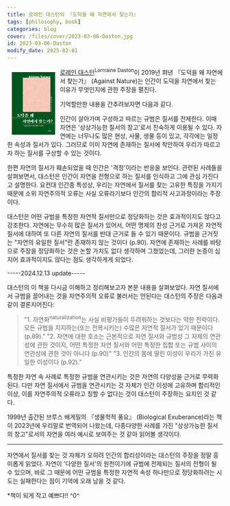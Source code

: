 ```yaml
---
title: 로레인 대스턴의 『도덕을 왜 자연에서 찾는가』
tags: [philosophy, book]
categories: blog
cover: /files/cover/2023-03-06-Daston.jpg
id: 2023-03-06-Daston
modify_date: 2025-02-01
---
```

<style>
img{
    float: left;
    margin: 0.8em;
}
    </style>

<p align="left">
  			<img src="/files/cover/2023-03-06-Daston.jpg" width="20%">
</p>

[로레인 대스턴](https://en.wikipedia.org/wiki/Lorraine_Daston)<sup>Lorrraine Daston</sup>이 2019년 펴낸 『도덕을 왜 자연에서 찾는가』 (Against Nature)는 인간이 도덕을 자연에서 찾는 이유가 무엇인지에 관한 주장을 펼친다. 
<!--more-->
기억할만한 내용을 간추려보자면 다음과 같다. 

인간이 살아가며 구성하고 따르는 규범은 질서를 전제한다. 이때 자연은 '상상가능한 질서의 창고'로서 친숙하게 이용될 수 있다. 자연에는 너무나도 많은 현상, 사물, 생물 등이 있고, 각각에는 일정한 속성과 질서가 있다. 그러므로 이미 자연에 존재하는 질서에 착안하여 우리가 따르고자 하는 질서를 구상할 수 있는 것이다.

한편 자연의 질서가 훼손되었을 때 인간은 '격정'이라는 반응을 보인다. 관련된 사례들을 살펴보면서, 대스턴은 인간이 자연을 전형으로 하는 질서를 인식하고 그에 관심 가진다고 설명한다. 요컨대 인간종 특성상, 우리는 자연에서 질서를 찾는 고유한 특징을 가지기 때문에 소위 자연주의적 오류는 사실 오류라기보다 인간의 합리적 사고과정이라는 주장이다.

대스턴은 어떤 규범을 특정한 자연적 질서만으로 정당화하는 것은 효과적이지도 않다고 강조한다. 자연에는 무수히 많은 질서가 있어서, 어떤 명제의 찬성 근거로 가져온 자연적 질서에 대하여 또 다른 자연의 질서를 반대 근거로 들 수 있기 때문이다. 규범을 근거짓는 "자연의 유일한 질서"란 존재하지 않는 것이다 (p.90).
자연에 존재하는 사례를 바탕으로 주장을 정당화하는 것은 논할 가치도 없다 생각하며 그쳤었는데,
 그러한 논증이 심지어 효과적이지도 않다는 점도 생각하게게 되었다.

-----2024.12.13 update-----

대스턴의 이 책을 다시금 이해하고 정리해보고자 본문 내용을 살펴보았다. 자연 질서에서 규범을 끌어내는 것을 자연주의적 오류로 불러서는 안된다는 대스턴의 주장은 다음과 같이 결론지어진다:
> "1. 자연화<sup>naturalization</sup>는 사실 비평가들이 두려워하는 것보다는 약한 전략이다. 모든 규범을 지지하는(또는 전복시키는) 수많은 자연적 질서가 있기 때문이다 (p.89)."
> "2. 자연에 대한 호소는 근본적으로 자연 질서와 규범성 그 자체의 연관성에 관한 것이지, 어떤 특정한 자연 질서와 어떤 특정한 집합 또는 규범 사이의 연관성에 관한 것이 아니다 (p.90)"
> "3. 인간의 몸에 딸린 이성이 우리가 가진 유일한 이성이다 (p.92)."

특정한 자연 속 사례로 특정한 규범을 연관시키는 것은 자연의 다양성을 근거로 무력화된다. 다만 자연 질서에서 규범을 연관시키는 것 자체가 인간 이성에 고유하며 합리적인 이상, 이를 자연주의적 오류라고 칭할 수 없다는 것이 대스턴이 주장하는 요지인 것 같다.

1999년 출간된 브루스 배게밀의 『생물학적 풍요』 (Biological Exuberance)라는 책이 2023년에 우리말로 번역되어 나왔는데, 다종다양한 사례를 가진 "상상가능한 질서의 창고"로서의 자연을 여러 예시로 보여주는 것 같아 읽어볼 생각이다.

-----

자연에서 질서를 찾는 것 자체가 오히려 인간의 합리성이라는 대스턴의 주장을 정말 흥미롭게 읽었다. 자연이 '다양한 질서'의 원천이기에 규범에 전제되는 질서의 전형이 될 수 있으며, 바로 그 때문에 어떤 규범을 특정한 자연적 속성 하나만으로 정당화하려는 시도는 실패한다는 점이 기억에 오래 남을 것 같다.

*책이 되게 작고 예쁘다!! ^0^
